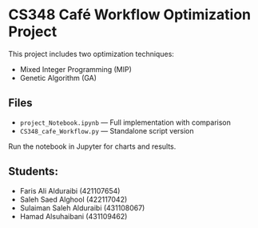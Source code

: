# CS348 Café Workflow Optimization Project

This project includes two optimization techniques:
- Mixed Integer Programming (MIP)
- Genetic Algorithm (GA)

## Files
- `project_Notebook.ipynb` — Full implementation with comparison
- `CS348_cafe_Workflow.py` — Standalone script version

Run the notebook in Jupyter for charts and results.

## Students:
- Faris Ali Alduraibi (421107654)
- Saleh Saed Alghool (422117042)
- Sulaiman Saleh Alduraibi (431108067)
- Hamad Alsuhaibani (431109462)

